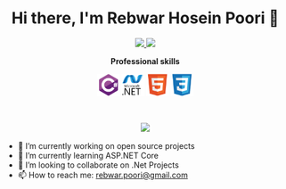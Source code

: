 <h1 align="center">Hi there, I'm Rebwar Hosein Poori 👋</h1>

<p align="center">
 <a href="https://linkedin.com/in/rebwar" target="_blank">
  <img src="https://img.icons8.com/fluent/48/000000/linkedin.png" />
 </a>
  
 <a href="https://twitter.com/rebwar_poori" target="_blank">
  <img src="https://img.icons8.com/fluent/48/000000/twitter.png" />
 </a>
</p>

<p align="center"> 
 <strong>
  Professional skills
  </strong>
</p>

<p align="center"> 
  <img src="https://raw.githubusercontent.com/devicons/devicon/master/icons/csharp/csharp-original.svg" alt="csharp" width="40" height="40" />
  <img src="https://raw.githubusercontent.com/devicons/devicon/master/icons/dot-net/dot-net-original-wordmark.svg" alt="dotnet" width="40" height="40" />
  <img src="https://raw.githubusercontent.com/devicons/devicon/master/icons/html5/html5-original.svg" alt="javascript" width="40" height="40" />
  <img src="https://raw.githubusercontent.com/devicons/devicon/master/icons/css3/css3-original.svg" alt="typescript" width="40" height="40" />  
</p>

</br>

<p align="center">
 <a href="#" alt="Rebwar's github stats">
  <img src="https://github-readme-stats.vercel.app/api?username=rebwar&theme=tokyonight&show_icons=true" />
 </a>
</p>

- 🔭 I’m currently working on open source projects
- 🌱 I’m currently learning ASP.NET Core
- 👯 I’m looking to collaborate on .Net Projects
- 📫 How to reach me: rebwar.poori@gmail.com
<!--
**rebwar/rebwar** is a ✨ _special_ ✨ repository because its `README.md` (this file) appears on your GitHub profile.

Here are some ideas to get you started:

- 🔭 I’m currently working on open source projects
- 🌱 I’m currently learning ASP.NET Core
- 👯 I’m looking to collaborate on ...
- 🤔 I’m looking for help with ...
- 💬 Ask me about ...
- 📫 How to reach me: rebwar.poori@gmail.com
- 😄 Pronouns: ...
- ⚡ Fun fact: ...
-->
